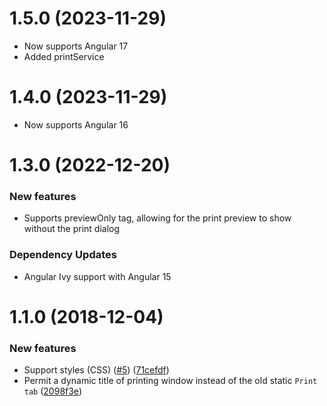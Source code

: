 # 1.5.0 (2023-11-29)
*  Now supports Angular 17
*  Added printService 

# 1.4.0 (2023-11-29)
*  Now supports Angular 16

# 1.3.0 (2022-12-20)
### New features
*  Supports previewOnly tag, allowing for the print preview to show without the print dialog
### Dependency Updates
* Angular Ivy support with Angular 15

# 1.1.0 (2018-12-04)
### New features
*  Support styles (CSS) ([#5](https://github.com/selemxmn/ngx-print/issues/5)) ([71cefdf](https://github.com/selemxmn/ngx-print/commit/71cefdf))
* Permit a dynamic title of printing window instead of the old static `Print tab` ([2098f3e](https://github.com/selemxmn/ngx-print/commit/2098f3e))
